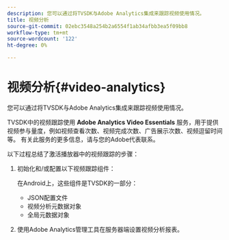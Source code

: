 ```yaml
---
description: 您可以通过将TVSDK与Adobe Analytics集成来跟踪视频使用情况。
title: 视频分析
source-git-commit: 02ebc3548a254b2a6554f1ab34afbb3ea5f09bb8
workflow-type: tm+mt
source-wordcount: '122'
ht-degree: 0%

---
```


# 视频分析{#video-analytics}

您可以通过将TVSDK与Adobe Analytics集成来跟踪视频使用情况。

TVSDK中的视频跟踪使用 **Adobe Analytics Video Essentials** 服务，用于提供视频参与量度，例如视频查看次数、视频完成次数、广告展示次数、视频逗留时间等。 有关此服务的更多信息，请与您的Adobe代表联系。

以下过程总结了激活播放器中的视频跟踪的步骤：

1. 初始化和/或配置以下视频跟踪组件：

   在Android上，这些组件是TVSDK的一部分：

   * JSON配置文件
   * 视频分析元数据对象
   * 全局元数据对象

1. 使用Adobe Analytics管理工具在服务器端设置视频分析报表。
